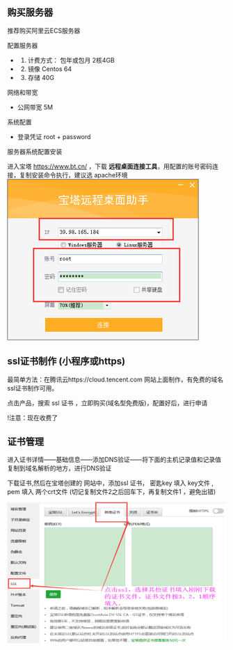 
## 购买服务器

推荐购买阿里云ECS服务器

配置服务器

- 1. 计费方式： 包年或包月 2核4GB
- 2. 镜像 Centos 64
- 3. 存储 40G

网络和带宽
- 公网带宽 5M

系统配置
- 登录凭证 root + password


服务器系统配置安装

进入宝塔 https://www.bt.cn/ ，下载 **远程桌面连接工具**，用配置的账号密码连接，复制安装命令执行，建议选 apache环境
![](../images/baota.png)

## ssl证书制作 (小程序或https)

最简单方法：在腾讯云https://cloud.tencent.com 网站上面制作，有免费的域名ssl证书制作可用。

点击产品，搜索 ssl 证书 ，立即购买(域名型免费版)，配置好后，进行申请

!注意：现在收费了

## 证书管理
进入证书详情——基础信息——添加DNS验证——将下面的主机记录值和记录值复制到域名解析的地方，进行DNS验证

下载证书,然后在宝塔创建的 网站中，添加ssl 证书，
密匙key 填入 key文件 , pem 填入 两个crt文件 (切记复制文件2之后回车下，再复制文件1 ，避免出错)

![](../images/zhengshu.png)



